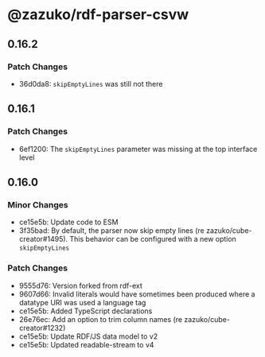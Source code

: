 # @zazuko/rdf-parser-csvw

## 0.16.2

### Patch Changes

- 36d0da8: `skipEmptyLines` was still not there

## 0.16.1

### Patch Changes

- 6ef1200: The `skipEmptyLines` parameter was missing at the top interface level

## 0.16.0

### Minor Changes

- ce15e5b: Update code to ESM
- 3f35bad: By default, the parser now skip empty lines (re zazuko/cube-creator#1495). This behavior can be configured with a new option `skipEmptyLines`

### Patch Changes

- 9555d76: Version forked from rdf-ext
- 9607d66: Invalid literals would have sometimes been produced where a datatype URI was used a language tag
- ce15e5b: Added TypeScript declarations
- 26e76ec: Add an option to trim column names (re zazuko/cube-creator#1232)
- ce15e5b: Update RDF/JS data model to v2
- ce15e5b: Updated readable-stream to v4
